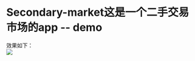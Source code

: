 # Secondary-market这是一个二手交易市场的app -- demo
效果如下：<br>
![](https://github.com/AutismTl/Secondary-market/app/src/main/res/mipmap-mdpi/ic_launcher.png)
